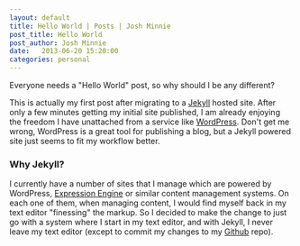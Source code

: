 ```yaml
---
layout: default
title: Hello World | Posts | Josh Minnie
post_title: Hello World
post_author: Josh Minnie
date:   2013-06-20 15:20:00
categories: personal
---
```

Everyone needs a "Hello World" post, so why should I be any different?

This is actually my first post after migrating to a [Jekyll](http://jekyllrb.com "Jekyll") hosted site.
After only a few minutes getting my initial site published, I am already enjoying the freedom I have
unattached from a service like [WordPress](http://wordpress.org). Don't get me wrong, WordPress is a
great tool for publishing a blog, but a Jekyll powered site just seems to fit my workflow better.

### Why Jekyll?

I currently have a number of sites that I manage which are powered by WordPress, [Expression Engine](http://expressionengine.com)
or similar content management systems. On each one of them, when managing content, I would find myself
back in my text editor "finessing" the markup. So I decided to make the change to just go with a system
where I start in my text editor, and with Jekyll, I never leave my text editor (except to commit my changes
to my [Github](http://github.com) repo).
